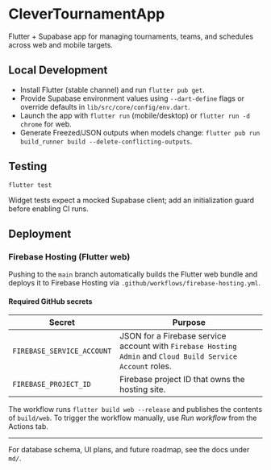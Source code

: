 # CleverTournamentApp

Flutter + Supabase app for managing tournaments, teams, and schedules across web and mobile targets.

## Local Development

- Install Flutter (stable channel) and run `flutter pub get`.
- Provide Supabase environment values using `--dart-define` flags or override defaults in `lib/src/core/config/env.dart`.
- Launch the app with `flutter run` (mobile/desktop) or `flutter run -d chrome` for web.
- Generate Freezed/JSON outputs when models change: `flutter pub run build_runner build --delete-conflicting-outputs`.

## Testing

```
flutter test
```

Widget tests expect a mocked Supabase client; add an initialization guard before enabling CI runs.

## Deployment

### Firebase Hosting (Flutter web)

Pushing to the `main` branch automatically builds the Flutter web bundle and deploys it to Firebase Hosting via `.github/workflows/firebase-hosting.yml`.

#### Required GitHub secrets

| Secret | Purpose |
| --- | --- |
| `FIREBASE_SERVICE_ACCOUNT` | JSON for a Firebase service account with `Firebase Hosting Admin` and `Cloud Build Service Account` roles. |
| `FIREBASE_PROJECT_ID` | Firebase project ID that owns the hosting site. |

The workflow runs `flutter build web --release` and publishes the contents of `build/web`. To trigger the workflow manually, use *Run workflow* from the Actions tab.

---

For database schema, UI plans, and future roadmap, see the docs under `md/`.